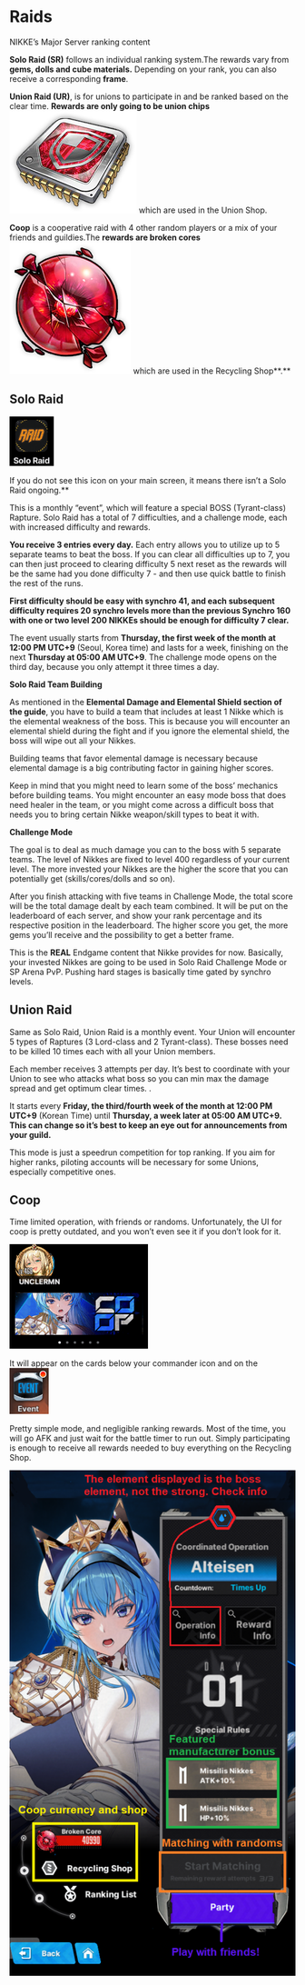 # **Raids** 

NIKKE’s Major Server ranking content 

**Solo Raid (SR)** follows an individual ranking system.The rewards vary from **gems, dolls and cube materials.** Depending on your rank, you can also receive a corresponding **frame**. 

**Union Raid (UR)**, is for  unions to participate in and be ranked based on the clear time. **Rewards are only going to be union chips ![union chip](media/icon/unionchipicon.png)** which are used in the Union Shop.

**Coop** is a cooperative raid with 4 other random players or a mix of your friends and guildies.The  **rewards are broken cores ![broken cores](media/icon/brokencoreicon.png)** which are used in the Recycling Shop**.**

## **Solo Raid** 

![solo raid](media/icon/soloraidicon.png)

If you do not see this icon on your main screen, it means there isn’t a Solo Raid ongoing.**

This is a monthly “event”, which will feature a special BOSS (Tyrant-class) Rapture. Solo Raid has a total of 7 difficulties, and a challenge mode, each with increased difficulty and rewards.

**You receive 3 entries every day.** Each entry allows you to utilize up to 5 separate teams to beat the boss. If you can clear all difficulties up to 7, you can then just proceed to clearing difficulty 5 next reset as the rewards will be the same had you done difficulty 7 \- and then use quick battle to finish the rest of the runs.

**First difficulty should be easy with synchro 41, and each subsequent difficulty requires 20 synchro levels more than the previous Synchro 160 with one or two level 200 NIKKEs should be enough for difficulty 7 clear.**

The event usually starts from **Thursday, the first week of the month at 12:00 PM UTC+9** (Seoul, Korea time) and lasts for a week, finishing on the next **Thursday at 05:00 AM UTC+9**. The challenge mode opens on the third day, because you only attempt it three times a day.

**Solo Raid Team Building**

As mentioned in the **Elemental Damage and Elemental Shield section of the guide**, you have to build a team that includes at least 1 Nikke which is the elemental weakness of the boss. This is because you will encounter an elemental shield during the fight and if you ignore the elemental shield, the boss will wipe out all your Nikkes. 

Building teams that favor elemental damage is necessary because elemental damage is a big contributing factor in gaining higher scores.

Keep in mind that you might need to learn some of the boss’ mechanics before building teams. You might encounter an easy mode boss that does need healer in the team, or you might come across a difficult boss that needs you to bring certain Nikke weapon/skill types to beat it with.

**Challenge Mode**

The goal is to deal as much damage you can to the boss with 5 separate teams. The level of Nikkes are fixed to level 400 regardless of your current level. The more invested your Nikkes are the higher the score that you can potentially get (skills/cores/dolls and so on). 

After you finish attacking with five teams in Challenge Mode, the total score will be the total damage dealt by each team combined. It will be put on the leaderboard of each server, and show your rank percentage and its respective position in the leaderboard. The higher score you get, the more gems you’ll receive and the possibility to get a better frame.

This is the **REAL** Endgame content that Nikke provides for now. Basically, your invested Nikkes are going to be used in Solo Raid Challenge Mode or SP Arena PvP. Pushing hard stages is basically time gated by synchro levels.

## **Union Raid** 

Same as Solo Raid, Union Raid is a monthly event. Your Union will encounter 5 types of Raptures (3 Lord-class and 2 Tyrant-class). These bosses need to be killed 10 times each with all your Union members.

Each member receives 3 attempts per day. It’s best to coordinate with your Union to see who attacks what boss so you can min max the damage spread and get optimum clear times. .

It starts every **Friday, the third/fourth week of the month at 12:00 PM UTC+9** (Korean Time) until **Thursday, a week later at 05:00 AM UTC+9. This can change so it’s best to keep an eye out for announcements from your guild.**

This mode is just a speedrun competition for top ranking. If you aim for higher ranks, piloting accounts will be necessary for some Unions, especially competitive ones.

## **Coop** 

Time limited operation, with friends or randoms. Unfortunately, the UI for coop is pretty outdated, and you won’t even see it if you don’t look for it.  

![coopbanner](media/coopbanner.png)

It will appear on the cards below your commander icon and on the ![eventbannericon](media/eventbannericon.png)

Pretty simple mode, and negligible ranking rewards. Most of the time, you will go AFK and just wait for the battle timer to run out. Simply participating is enough to receive all rewards needed to buy everything on the Recycling Shop.  

![coopelement](media/coopelement.png)